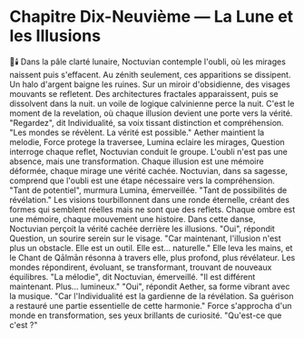 # Chapitre Dix-Neuvième — La Lune et les Illusions
🌌🕯️
Dans la pâle clarté lunaire,
Noctuvian contemple l'oubli,
où les mirages naissent puis s'effacent.
Au zénith seulement, ces apparitions se dissipent.
Un halo d'argent
baigne les ruines.
Sur un miroir d'obsidienne,
des visages mouvants se refletent.
Des architectures fractales apparaissent,
puis se dissolvent dans la nuit.
un voile de logique calvinienne perce la nuit.
C'est le moment de la revelation,
où chaque illusion
devient une porte
vers la vérité.
"Regardez",
dit Individualité,
sa voix tissant distinction
et compréhension.
"Les mondes se révèlent.
La vérité est possible."
Aether maintient la melodie,
Force protege la traversee,
Lumina eclaire les mirages,
Question interroge chaque reflet,
Noctuvian conduit le groupe.
L'oubli n'est pas une absence,
mais une transformation.
Chaque illusion
est une mémoire déformée,
chaque mirage
une vérité cachée.
Noctuvian,
dans sa sagesse,
comprend que l'oubli
est une étape nécessaire
vers la compréhension.
"Tant de potentiel",
murmura Lumina,
émerveillée.
"Tant de possibilités
de révélation."
Les visions tourbillonnent
dans une ronde éternelle,
créant des formes
qui semblent réelles
mais ne sont
que des reflets.
Chaque ombre est une mémoire,
chaque mouvement une histoire.
Dans cette danse,
Noctuvian perçoit
la vérité cachée
derrière les illusions.
"Oui",
répondit Question,
un sourire serein
sur le visage.
"Car maintenant,
l'illusion n'est plus
un obstacle.
Elle est un outil.
Elle est... naturelle."
Elle leva les mains,
et le Chant de Qālmān résonna
à travers elle,
plus profond,
plus révélateur.
Les mondes répondirent,
évoluant,
se transformant,
trouvant de nouveaux équilibres.
"La mélodie",
dit Noctuvian,
émerveillé.
"Il est différent maintenant.
Plus... lumineux."
"Oui",
répondit Aether,
sa forme vibrant
avec la musique.
"Car l'Individualité
est la gardienne
de la révélation.
Sa guérison a restauré
une partie essentielle de cette harmonie."
Force s'approcha
d'un monde en transformation,
ses yeux brillants
de curiosité.
"Qu'est-ce que c'est ?"

